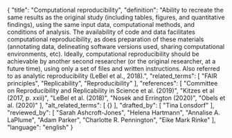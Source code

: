{
  "title": "Computational reproducibility",
  "definition": "Ability to recreate the same results as the original study (including tables, figures, and quantitative findings), using the same input data, computational methods, and conditions of analysis. The availability of code and data facilitates computational reproducibility, as does preparation of these materials (annotating data, delineating software versions used, sharing computational environments, etc). Ideally, computational reproducibility should be achievable by another second researcher (or the original researcher, at a future time), using only a set of files and written instructions. Also referred to as analytic reproducibility (LeBel et al., 2018).",
  "related_terms": [
    "FAIR principles",
    "Replicability",
    "Reproducibility"
  ],
  "references": [
    "Committee on Reproducibility and Replicability in Science et al. (2019)",
    "Kitzes et al (2017, p. xxii)",
    "LeBel et al. (2018)",
    "Nosek and Errington (2020)",
    "Obels et al. (2020)"
  ],
  "alt_related_terms": [
    {}
  ],
  "drafted_by": [
    "Tina Lonsdorf"
  ],
  "reviewed_by": [
    "Sarah Ashcroft-Jones",
    "Helena Hartmann",
    "Annalise A. LaPlume",
    "Adam Parker",
    "Charlotte R. Pennington",
    "Eike Mark Rinke"
  ],
  "language": "english"
}
